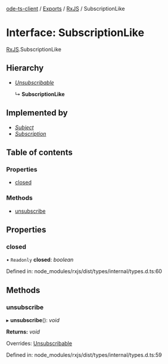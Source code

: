 [ode-ts-client](../README.md) / [Exports](../modules.md) / [RxJS](../modules/rxjs.md) / SubscriptionLike

# Interface: SubscriptionLike

[RxJS](../modules/rxjs.md).SubscriptionLike

## Hierarchy

* [*Unsubscribable*](rxjs.unsubscribable.md)

  ↳ **SubscriptionLike**

## Implemented by

* [*Subject*](../classes/rxjs.subject.md)
* [*Subscription*](../classes/rxjs.subscription.md)

## Table of contents

### Properties

- [closed](rxjs.subscriptionlike.md#closed)

### Methods

- [unsubscribe](rxjs.subscriptionlike.md#unsubscribe)

## Properties

### closed

• `Readonly` **closed**: *boolean*

Defined in: node_modules/rxjs/dist/types/internal/types.d.ts:60

## Methods

### unsubscribe

▸ **unsubscribe**(): *void*

**Returns:** *void*

Overrides: [Unsubscribable](rxjs.unsubscribable.md)

Defined in: node_modules/rxjs/dist/types/internal/types.d.ts:59
